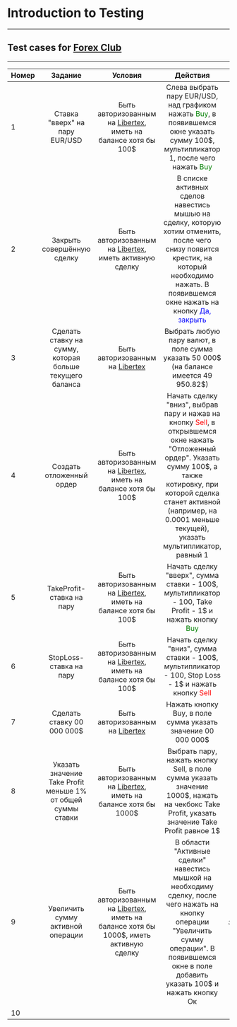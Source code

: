 # Introduction to Testing
___
## Test cases for [Forex Club](https://fxclub.by/)
___
Номер | Задание | Условия | Действия | Ожидаемый результат 
:-----|:-------:|:-------:|:--------:|-------------------:  
1 | Ставка "вверх" на пару EUR/USD | Быть авторизованным на [Libertex](https://libertex.fxclub.by/), иметь на балансе хотя бы 100$ | Слева выбрать пару EUR/USD, над графиком нажать <span style="color:green;">Buy</span>, в появившемся окне указать сумму 100$, мультипликатор 1, после чего нажать <span style="color:green;">Buy</span> | Со свободного счёта уйдёт 100$, совершённая сделка появится в списке активных сделок|
2 | Закрыть совершённую сделку | Быть авторизованным на [Libertex](https://libertex.fxclub.by/), иметь активную сделку | В списке активных сделов навестись мышью на сделку, которую хотим отменить, после чего снизу появится крестик, на который необходимо нажать. В появившемся окне нажать на кнопку <span style="color:blue;">Да, закрыть</span> | Баланс увеличится/уменьшится на значение прибыли/убытка, в списке закрытых операций появится данная сделка|
3 | Сделать ставку на сумму, которая больше текущего баланса | Быть авторизованным на [Libertex](https://libertex.fxclub.by/) | Выбрать любую пару валют, в поле сумма указать 50 000$ (на балансе имеется 49 950.82\$) | Появится сообщение о том, что доступно только 49 950.82$, сделать ставку будет невозможно|
4 | Создать отложенный ордер | Быть авторизованным на [Libertex](https://libertex.fxclub.by/), иметь на балансе хотя бы 100$ | Начать сделку "вниз", выбрав пару и нажав на кнопку <span style="color:red;">Sell</span>, в открывшемся окне нажать "Отложенный ордер". Указать сумму 100$, а также котировку, при которой сделка станет активной (например, на 0.0001 меньше текущей), указать мультипликатор, равный 1 | Сделка станет активной, когда котировка выбраной пары станет равной указанной ранее, со свободного баланса спишутся 100$|
5 | TakeProfit-ставка на пару | Быть авторизованным на [Libertex](https://libertex.fxclub.by/), иметь на балансе хотя бы 100$ | Начать сделку "вверх", сумма ставки - 100$, мультипликатор - 100, Take Profit - 1\$ и нажать кнопку <span style="color:green;">Buy</span> | Когда прибыль достигнет значения в 1$, сделка автоматически закроется|
6 | StopLoss-ставка на пару | Быть авторизованным на [Libertex](https://libertex.fxclub.by/), иметь на балансе хотя бы 100$ | Начать сделку "вниз", сумма ставки - 100$, мультипликатор - 100, Stop Loss - 1\$ и нажать кнопку <span style="color:red;">Sell</span> | Когда убытки достигнут 1$, сделка автоматически закроется|
7 | Сделать ставку 00 000 000$ | Быть авторизованным на [Libertex](https://libertex.fxclub.by/) | Нажать кнопку Buy, в поле сумма указать значение 00 000 000$ | Появится сообщение о том, что минимальная сумма ставки не может быть меньше 10$
8 | Указать значение Take Profit меньше 1% от общей суммы ставки | Быть авторизованным на [Libertex](https://libertex.fxclub.by/), иметь на балансе хотя бы 1000$ | Выбрать пару, нажать кнопку Sell, в поле сумма указать значение 1000$, нажать на чекбокс Take Profit, указать значение Take Profit равное 1\$ | Должно появиться сообщение о том, что значение Take Profit не может быть меньше 10$ (1% от изначальной ставки)
9 | Увеличить сумму активной операции | Быть авторизованным на [Libertex](https://libertex.fxclub.by/), иметь на балансе хотя бы 1000$, иметь активную сделку | В области "Активные сделки" навестись мышкой на необходиму сделку, после чего нажать на кнопку операции "Увеличить сумму операции". В появившемся окне в поле добавить указать 100$ и нажать кнопку Ок | Со свободного счёта уйдёт ещё 100$, значение вложенных средств увеличится на 100$, сумма текущей сделки увеличится на 100$
10 | 
